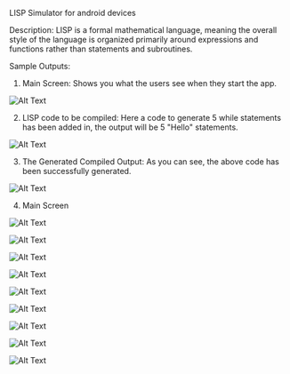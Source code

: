 LISP Simulator for android devices

Description:
LISP is a formal mathematical language, meaning the overall style of the language is organized primarily around expressions and 
functions rather than statements and subroutines.

Sample Outputs:

1. Main Screen:
Shows you what the users see when they start the app.

![Alt Text](https://github.com/rohitnagvenkar/LISPSimulatorAndroid/raw/master/readmeData/mainScreen.JPG)

2. LISP code to be compiled:
Here a code to generate 5 while statements has been added in, the output will be 5 "Hello" statements.

![Alt Text](https://github.com/rohitnagvenkar/LISPSimulatorAndroid/raw/master/readmeData/content.JPG)

3. The Generated Compiled Output:
As you can see, the above code has been successfully generated.

![Alt Text](https://github.com/rohitnagvenkar/LISPSimulatorAndroid/raw/master/readmeData/generated_output.JPG)

4. Main Screen

![Alt Text](https://github.com/rohitnagvenkar/LISPSimulatorAndroid/raw/master/readmeData/addedFunctionality.JPG)

![Alt Text](https://github.com/rohitnagvenkar/LISPSimulatorAndroid/raw/master/readmeData/classDiag_main.JPG)

![Alt Text](https://github.com/rohitnagvenkar/LISPSimulatorAndroid/raw/master/readmeData/classDiag_consoleactivity.JPG)

![Alt Text](https://github.com/rohitnagvenkar/LISPSimulatorAndroid/raw/master/readmeData/classDiag_core.JPG)

![Alt Text](https://github.com/rohitnagvenkar/LISPSimulatorAndroid/raw/master/readmeData/classDiag_activity.JPG)

![Alt Text](https://github.com/rohitnagvenkar/LISPSimulatorAndroid/raw/master/readmeData/classDiag_extras.JPG)

![Alt Text](https://github.com/rohitnagvenkar/LISPSimulatorAndroid/raw/master/readmeData/activityDiag.JPG)

![Alt Text](https://github.com/rohitnagvenkar/LISPSimulatorAndroid/raw/master/readmeData/usecaseDiagram.JPG)

![Alt Text](https://github.com/rohitnagvenkar/LISPSimulatorAndroid/raw/master/readmeData/sequenceDiagram.JPG)